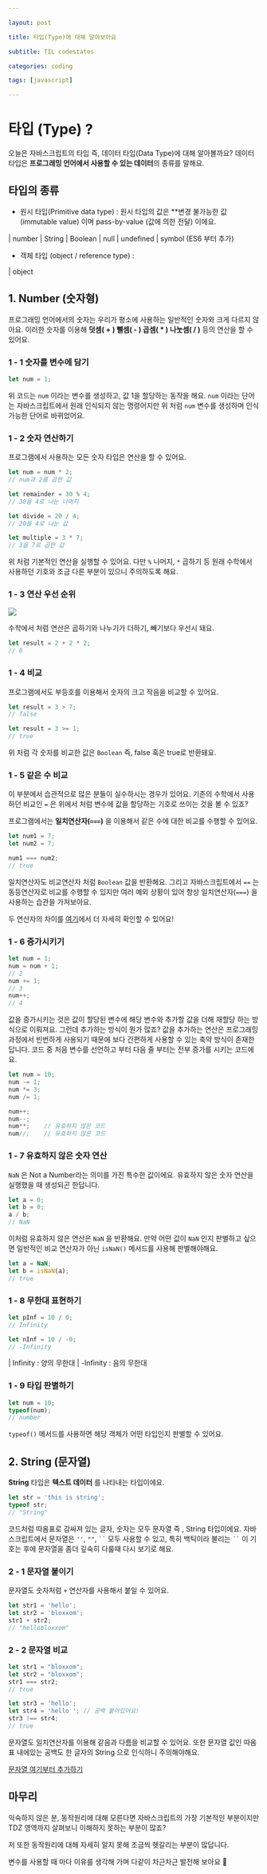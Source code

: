 ```yaml
---

layout: post

title: 타입(Type)에 대해 알아보아요

subtitle: TIL codestates

categories: coding

tags: [javascript]

---
```


  

# 타입 (Type) ?

오늘은 자바스크립트의 타입 즉, 데이터 타입(Data Type)에 대해 알아볼까요?
데이터 타입은 **프로그래밍 언어에서 사용할 수 있는 데이터**의 종류를 말해요.

  

## 타입의 종류

- 원시 타입(Primitive data type) : 
원시 타입의 값은 **변경 불가능한 값 (immutable value) 이며 pass-by-value (값에 의한 전달) 이에요. 

| number
| String
| Boolean
| null
| undefined
| symbol (ES6 부터 추가)


- 객체 타입 (object / reference type) :

| object

## 1. Number (숫자형)

프로그래밍 언어에서의 숫자는 우리가 평소에 사용하는 일반적인 숫자와 크게 다르지 않아요.
이러한 숫자를 이용해 **덧셈( + ) 뺄셈( - ) 곱셈( * ) 나눗셈( / )** 등의 연산을 할 수 있어요.

### 1 - 1 숫자를 변수에 담기
~~~javascript
let num = 1;
~~~
위 코드는 `num` 이라는 변수를 생성하고, 값 1을 할당하는 동작을 해요.
`num` 이라는 단어는 자바스크립트에서 원래 인식되지 않는 명령어지만 위 처럼 `num` 변수를 생성하며 인식 가능한 단어로 바뀌었어요.

### 1 - 2 숫자 연산하기
프로그램에서 사용하는 모든 숫자 타입은 연산을 할 수 있어요.
~~~javascript
let num = num * 2;
// num과 2를 곱한 값

let remainder = 30 % 4;
// 30을 4로 나눈 나머지

let divide = 20 / 4;
// 20을 4로 나눈 값

let multiple = 3 * 7;
// 3을 7로 곱한 값
~~~ 
위 처럼 기본적인 연산을 실행할 수 있어요.
다만 `%` 나머지,  `*` 곱하기 등 원래 수학에서 사용하던 기호와 조금 다른 부분이 있으니 주의하도록 해요.

### 1 - 3 연산 우선 순위
<img src='https://cdnimage.ebn.co.kr/news/201410/news_1413158339_711499_main1.jpg'>

수학에서 처럼 연산은 곱하기와 나누기가 더하기, 빼기보다 우선시 돼요.
~~~javascript
let result = 2 + 2 * 2;
// 6
~~~

### 1 - 4 비교
프로그램에서도 부등호를 이용해서 숫자의 크고 작음을 비교할 수 있어요.
~~~javascript
let result = 3 > 7;
// false

let result = 3 >= 1;
// true
~~~
위 처럼 각 숫자를 비교한 값은 `Boolean` 즉, false 혹은 true로 반환돼요.

### 1 - 5 같은 수 비교
이 부분에서 습관적으로 많은 분들이 실수하시는 경우가 있어요.
기존의 수학에서 사용하던 비교인 `=` 은 위에서 처럼 변수에 값을 할당하는 기호로 쓰이는 것을 볼 수 있죠?

프로그램에서는 **일치연산자(`===`)** 을 이용해서 같은 수에 대한 비교를 수행할 수 있어요.
~~~javascript
let num1 = 7;
let num2 = 7;

num1 === num2;
// true
~~~
일치연산자도 비교연산자 처럼 `Boolean` 값을 반환해요.
그리고 자바스크립트에서 `==` 는 동등연산자로 비교를 수행할 수 있지만 여러 예외 상황이 있어 항상 일치연산자(`===`) 을 사용하는 습관을 가져보아요.

두 연산자의 차이를 [여기](https://dorey.github.io/JavaScript-Equality-Table/)에서 더 자세히 확인할 수 있어요!

### 1 - 6 증가시키기
~~~javascript
let num = 1;
num = num + 1;
// 2
num += 1;
// 3
num++;
// 4
~~~
값을 증가시키는 것은 값이 할당된 변수에 해당 변수와 추가할 값을 더해 재할당 하는 방식으로 이뤄져요. 그런데 추가하는 방식이 뭔가 많죠?
값을 추가하는 연산은 프로그래밍 과정에서 빈번하게 사용되기 때문에 보다 간편하게 사용할 수 있는 축약 방식이 존재한답니다.
코드 중 처음 변수를 선언하고 부터 다음 줄 부터는 전부 증가를 시키는 코드에요.

~~~javascript
let num = 10;
num -= 1;
num *= 3;
num /= 1;

num++;
num--;
num**;    // 유효하지 않은 코드
num//;    // 유효하지 않은 코드
~~~

### 1 - 7 유효하지 않은 숫자 연산
`NaN` 은 Not a Number라는 의미를 가진 특수한 값이에요. 
유효하지 않은 숫자 연산을 실행했을 때 생성되곤 한답니다.
~~~javascript
let a = 0;
let b = 0;
a / b;
// NaN
~~~
이처럼 유효하지 않은 연산은 `NaN` 을 반환해요.
만약 어떤 값이 `NaN` 인지 판별하고 싶으면 일반적인 비교 연산자가 아닌 `isNaN()` 메서드를 사용해 판별해야해요.
~~~javascript
let a = NaN;
let b = isNaN(a);
// true
~~~

### 1 - 8 무한대 표현하기
~~~javascript
let pInf = 10 / 0;
// Infinity

let nInf = 10 / -0;
// -Infinity
~~~
| Infinity : 양의 무한대
| -Infinity : 음의 무한대

### 1 - 9 타입 판별하기
~~~javascript
let num = 10;
typeof(num);
// number
~~~
`typeof()` 메서드를 사용하면 해당 객체가 어떤 타입인지 판별할 수 있어요. 


## 2. String (문자열)
**String** 타입은 **<span style='violet'>텍스트 데이터</span>** 를 나타내는 타입이에요.
~~~javascript
let str = 'this is string';
typeof str;
// "String"
~~~
코드처럼 따옴표로 감싸져 있는 글자, 숫자는 모두 문자열 즉 , String 타입이에요.
자바스크립트에서 문자열은 `''`, `""`, ` `` `  모두 사용할 수 있고, 특히 백틱이라 불리는 ` `` ` 이 기호는 후에 문자열을 좀더 깊숙히 다룰때 다시 보기로 해요.

### 2 - 1 문자열 붙이기
문자열도 숫자처럼 `+` 연산자를 사용해서 붙일 수 있어요.
~~~javascript
let str1 = 'hello';
let str2 = 'bloxxom';
str1 + str2;
// "hellobloxxom"
~~~

### 2 - 2 문자열 비교
~~~javascript
let str1 = "bloxxom";
let str2 = "bloxxom";
str1 === str2;
// true

let str3 = 'hello';
let str4 = 'hello '; // 공백 붙어있어요!
str3 !== str4;
// true
~~~

문자열도 일치연산자를 이용해 같음과 다름을 비교할 수 있어요.
또한 문자열 값인 따옴표 내에있는 공백도 한 글자의 String 으로 인식하니 주의해야해요.

[문자열 여기부터 추가하기](https://velog.io/@surim014/%EC%9B%B9%EC%9D%84-%EC%9B%80%EC%A7%81%EC%9D%B4%EB%8A%94-%EA%B7%BC%EC%9C%A1-JavaScript%EB%9E%80-%EB%AC%B4%EC%97%87%EC%9D%B8%EA%B0%80-part.2)


## 마무리

익숙하지 않은 분, 동작원리에 대해 모른다면 자바스크립트의 가장 기본적인 부분이지만 TDZ 영역까지 살펴보니 이해하지 못하는 부분이 많죠?

저 또한 동작원리에 대해 자세히 알지 못해 조금씩 헷갈리는 부분이 많답니다.

변수를 사용할 때 마다 이유를 생각해 가며 다같이 차근차근 발전해 보아요 :hamster:
